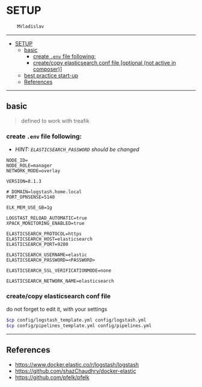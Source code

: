 # SETUP

```sh
    MVladislav
```

---

- [SETUP](#setup)
  - [basic](#basic)
    - [create `.env` file following:](#create-env-file-following)
    - [create/copy elasticsearch conf file [optional (not active in composer)]](#createcopy-elasticsearch-conf-file-optional-not-active-in-composer)
  - [best practice start-up](#best-practice-start-up)
  - [References](#references)

---

## basic

> defined to work with treafik

### create `.env` file following:

- _HINT: `ELASTICSEARCH_PASSWORD` should be changed_

```env
NODE_ID=
NODE_ROLE=manager
NETWORK_MODE=overlay

VERSION=8.1.3

# DOMAIN=logstash.home.local
PORT_OPNSENSE=5140

ELK_MEM_USE_GB=1g

LOGSTAST_RELOAD_AUTOMATIC=true
XPACK_MONITORING_ENABLED=true

ELASTICSEARCH_PROTOCOL=https
ELASTICSEARCH_HOST=elasticsearch
ELASTICSEARCH_PORT=9200

ELASTICSEARCH_USERNAME=elastic
ELASTICSEARCH_PASSWORD=<PASSWORD>

ELASTICSEARCH_SSL_VERIFICATIONMODE=none

ELASTICSEARCH_NETWORK_NAME=elasticsearch
```

### create/copy elasticsearch conf file

do not forget to edit it, with your settings

```sh
$cp config/logstash_template.yml config/logstash.yml
$cp config/pipelines_template.yml config/pipelines.yml
```

---

## References

- <https://www.docker.elastic.co/r/logstash/logstash>
- <https://github.com/shazChaudhry/docker-elastic>
- <https://github.com/pfelk/pfelk>
